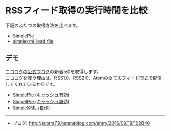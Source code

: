 # RSSフィード取得の実行時間を比較
下記のふたつの取得方法を比べます。

- [SimplePie](http://simplepie.org/)
- [simplexml_load_file](http://php.net/manual/ja/function.simplexml-load-file.php)

## デモ
[ココログの公式ブログ](http://info.cocolog-nifty.com/)の新着5件を取得します。  
ココログを使う理由は、RSS1.0、RSS2.0、Atomの全てのフィード形式で配信してくれているからです。

- [SimplePie (キャッシュ有効)](http://www.usamimi.info/~sutara/sample2/demo-compare-rss/simplepie/enable-cache.php)
- [SimpelPie (キャッシュ無効)](http://www.usamimi.info/~sutara/sample2/demo-compare-rss/simplepie/disable-cache.php)
- [SimpleXML (自作)](http://www.usamimi.info/~sutara/sample2/demo-compare-rss/simplexml_load_file/)

- - -
- ブログ: http://sutara79.hatenablog.com/entry/2016/09/18/102840